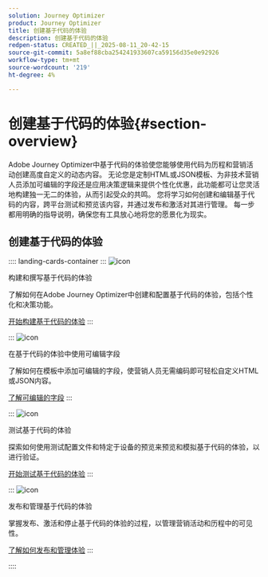 ```yaml
---
solution: Journey Optimizer
product: Journey Optimizer
title: 创建基于代码的体验
description: 创建基于代码的体验
redpen-status: CREATED_||_2025-08-11_20-42-15
source-git-commit: 5a8ef88cba254241933607ca59156d35e0e92926
workflow-type: tm+mt
source-wordcount: '219'
ht-degree: 4%

---
```



# 创建基于代码的体验{#section-overview}

Adobe Journey Optimizer中基于代码的体验使您能够使用代码为历程和营销活动创建高度自定义的动态内容。 无论您是定制HTML或JSON模板、为非技术营销人员添加可编辑的字段还是应用决策逻辑来提供个性化优惠，此功能都可让您灵活地构建独一无二的体验，从而引起受众的共鸣。 您将学习如何创建和编辑基于代码的内容，跨平台测试和预览该内容，并通过发布和激活对其进行管理。 每一步都用明确的指导说明，确保您有工具放心地将您的愿景化为现实。

## 创建基于代码的体验

:::: landing-cards-container
:::
![icon](https://cdn.experienceleague.adobe.com/icons/code-branch.svg?lang=zh-Hans)

构建和撰写基于代码的体验

了解如何在Adobe Journey Optimizer中创建和配置基于代码的体验，包括个性化和决策功能。

[开始构建基于代码的体验](../using/code-based/create-code-based.md)
:::

:::
![icon](https://cdn.experienceleague.adobe.com/icons/list-check.svg?lang=zh-Hans)

在基于代码的体验中使用可编辑字段

了解如何在模板中添加可编辑的字段，使营销人员无需编码即可轻松自定义HTML或JSON内容。

[了解可编辑的字段](../using/code-based/code-based-form-fields.md)
:::

:::
![icon](https://cdn.experienceleague.adobe.com/icons/gear.svg?lang=zh-Hans)

测试基于代码的体验

探索如何使用测试配置文件和特定于设备的预览来预览和模拟基于代码的体验，以进行验证。

[开始测试基于代码的体验](../using/code-based/test-code-based.md)
:::

:::
![icon](https://cdn.experienceleague.adobe.com/icons/circle-play.svg?lang=zh-Hans)

发布和管理基于代码的体验

掌握发布、激活和停止基于代码的体验的过程，以管理营销活动和历程中的可见性。

[了解如何发布和管理体验](../using/code-based/publish-code-based.md)
:::

::::
